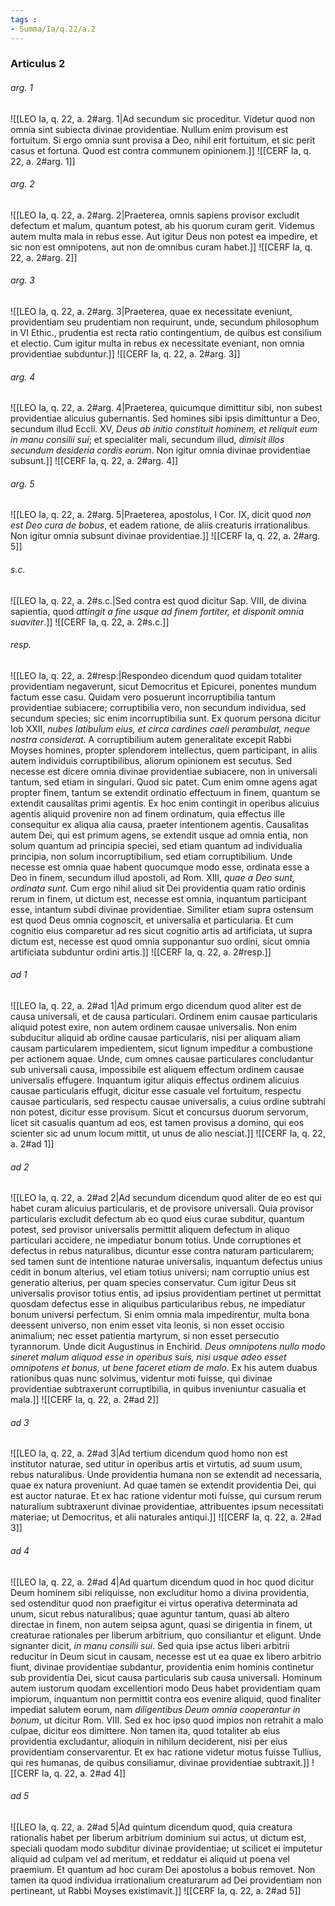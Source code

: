 ```yaml
---
tags : 
- Summa/Ia/q.22/a.2
---
```


### Articulus 2

###### arg. 1
![[LEO Ia, q. 22, a. 2#arg. 1|Ad secundum sic proceditur. Videtur quod non omnia sint subiecta divinae providentiae. Nullum enim provisum est fortuitum. Si ergo omnia sunt provisa a Deo, nihil erit fortuitum, et sic perit casus et fortuna. Quod est contra communem opinionem.]]
![[CERF Ia, q. 22, a. 2#arg. 1]]

###### arg. 2
![[LEO Ia, q. 22, a. 2#arg. 2|Praeterea, omnis sapiens provisor excludit defectum et malum, quantum potest, ab his quorum curam gerit. Videmus autem multa mala in rebus esse. Aut igitur Deus non potest ea impedire, et sic non est omnipotens, aut non de omnibus curam habet.]]
![[CERF Ia, q. 22, a. 2#arg. 2]]

###### arg. 3
![[LEO Ia, q. 22, a. 2#arg. 3|Praeterea, quae ex necessitate eveniunt, providentiam seu prudentiam non requirunt, unde, secundum philosophum in VI Ethic., prudentia est recta ratio contingentium, de quibus est consilium et electio. Cum igitur multa in rebus ex necessitate eveniant, non omnia providentiae subduntur.]]
![[CERF Ia, q. 22, a. 2#arg. 3]]

###### arg. 4
![[LEO Ia, q. 22, a. 2#arg. 4|Praeterea, quicumque dimittitur sibi, non subest providentiae alicuius gubernantis. Sed homines sibi ipsis dimittuntur a Deo, secundum illud Eccli. XV, *Deus ab initio constituit hominem, et reliquit eum in manu consilii sui*; et specialiter mali, secundum illud, *dimisit illos secundum desideria cordis eorum*. Non igitur omnia divinae providentiae subsunt.]]
![[CERF Ia, q. 22, a. 2#arg. 4]]

###### arg. 5
![[LEO Ia, q. 22, a. 2#arg. 5|Praeterea, apostolus, I Cor. IX, dicit quod *non est Deo cura de bobus*, et eadem ratione, de aliis creaturis irrationalibus. Non igitur omnia subsunt divinae providentiae.]]
![[CERF Ia, q. 22, a. 2#arg. 5]]

###### s.c.
![[LEO Ia, q. 22, a. 2#s.c.|Sed contra est quod dicitur Sap. VIII, de divina sapientia, quod *attingit a fine usque ad finem fortiter, et disponit omnia suaviter*.]]
![[CERF Ia, q. 22, a. 2#s.c.]]

###### resp.
![[LEO Ia, q. 22, a. 2#resp.|Respondeo dicendum quod quidam totaliter providentiam negaverunt, sicut Democritus et Epicurei, ponentes mundum factum esse casu. Quidam vero posuerunt incorruptibilia tantum providentiae subiacere; corruptibilia vero, non secundum individua, sed secundum species; sic enim incorruptibilia sunt. Ex quorum persona dicitur Iob XXII, *nubes latibulum eius, et circa cardines caeli perambulat, neque nostra considerat*. A corruptibilium autem generalitate excepit Rabbi Moyses homines, propter splendorem intellectus, quem participant, in aliis autem individuis corruptibilibus, aliorum opinionem est secutus. Sed necesse est dicere omnia divinae providentiae subiacere, non in universali tantum, sed etiam in singulari. Quod sic patet. Cum enim omne agens agat propter finem, tantum se extendit ordinatio effectuum in finem, quantum se extendit causalitas primi agentis. Ex hoc enim contingit in operibus alicuius agentis aliquid provenire non ad finem ordinatum, quia effectus ille consequitur ex aliqua alia causa, praeter intentionem agentis. Causalitas autem Dei, qui est primum agens, se extendit usque ad omnia entia, non solum quantum ad principia speciei, sed etiam quantum ad individualia principia, non solum incorruptibilium, sed etiam corruptibilium. Unde necesse est omnia quae habent quocumque modo esse, ordinata esse a Deo in finem, secundum illud apostoli, ad Rom. XIII, *quae a Deo sunt, ordinata sunt*. Cum ergo nihil aliud sit Dei providentia quam ratio ordinis rerum in finem, ut dictum est, necesse est omnia, inquantum participant esse, intantum subdi divinae providentiae. Similiter etiam supra ostensum est quod Deus omnia cognoscit, et universalia et particularia. Et cum cognitio eius comparetur ad res sicut cognitio artis ad artificiata, ut supra dictum est, necesse est quod omnia supponantur suo ordini, sicut omnia artificiata subduntur ordini artis.]]
![[CERF Ia, q. 22, a. 2#resp.]]

###### ad 1
![[LEO Ia, q. 22, a. 2#ad 1|Ad primum ergo dicendum quod aliter est de causa universali, et de causa particulari. Ordinem enim causae particularis aliquid potest exire, non autem ordinem causae universalis. Non enim subducitur aliquid ab ordine causae particularis, nisi per aliquam aliam causam particularem impedientem, sicut lignum impeditur a combustione per actionem aquae. Unde, cum omnes causae particulares concludantur sub universali causa, impossibile est aliquem effectum ordinem causae universalis effugere. Inquantum igitur aliquis effectus ordinem alicuius causae particularis effugit, dicitur esse casuale vel fortuitum, respectu causae particularis, sed respectu causae universalis, a cuius ordine subtrahi non potest, dicitur esse provisum. Sicut et concursus duorum servorum, licet sit casualis quantum ad eos, est tamen provisus a domino, qui eos scienter sic ad unum locum mittit, ut unus de alio nesciat.]]
![[CERF Ia, q. 22, a. 2#ad 1]]

###### ad 2
![[LEO Ia, q. 22, a. 2#ad 2|Ad secundum dicendum quod aliter de eo est qui habet curam alicuius particularis, et de provisore universali. Quia provisor particularis excludit defectum ab eo quod eius curae subditur, quantum potest, sed provisor universalis permittit aliquem defectum in aliquo particulari accidere, ne impediatur bonum totius. Unde corruptiones et defectus in rebus naturalibus, dicuntur esse contra naturam particularem; sed tamen sunt de intentione naturae universalis, inquantum defectus unius cedit in bonum alterius, vel etiam totius universi; nam corruptio unius est generatio alterius, per quam species conservatur. Cum igitur Deus sit universalis provisor totius entis, ad ipsius providentiam pertinet ut permittat quosdam defectus esse in aliquibus particularibus rebus, ne impediatur bonum universi perfectum. Si enim omnia mala impedirentur, multa bona deessent universo, non enim esset vita leonis, si non esset occisio animalium; nec esset patientia martyrum, si non esset persecutio tyrannorum. Unde dicit Augustinus in Enchirid. *Deus omnipotens nullo modo sineret malum aliquod esse in operibus suis, nisi usque adeo esset omnipotens et bonus, ut bene faceret etiam de malo*. Ex his autem duabus rationibus quas nunc solvimus, videntur moti fuisse, qui divinae providentiae subtraxerunt corruptibilia, in quibus inveniuntur casualia et mala.]]
![[CERF Ia, q. 22, a. 2#ad 2]]

###### ad 3
![[LEO Ia, q. 22, a. 2#ad 3|Ad tertium dicendum quod homo non est institutor naturae, sed utitur in operibus artis et virtutis, ad suum usum, rebus naturalibus. Unde providentia humana non se extendit ad necessaria, quae ex natura proveniunt. Ad quae tamen se extendit providentia Dei, qui est auctor naturae. Et ex hac ratione videntur moti fuisse, qui cursum rerum naturalium subtraxerunt divinae providentiae, attribuentes ipsum necessitati materiae; ut Democritus, et alii naturales antiqui.]]
![[CERF Ia, q. 22, a. 2#ad 3]]

###### ad 4
![[LEO Ia, q. 22, a. 2#ad 4|Ad quartum dicendum quod in hoc quod dicitur Deum hominem sibi reliquisse, non excluditur homo a divina providentia, sed ostenditur quod non praefigitur ei virtus operativa determinata ad unum, sicut rebus naturalibus; quae aguntur tantum, quasi ab altero directae in finem, non autem seipsa agunt, quasi se dirigentia in finem, ut creaturae rationales per liberum arbitrium, quo consiliantur et eligunt. Unde signanter dicit, *in manu consilii sui*. Sed quia ipse actus liberi arbitrii reducitur in Deum sicut in causam, necesse est ut ea quae ex libero arbitrio fiunt, divinae providentiae subdantur, providentia enim hominis continetur sub providentia Dei, sicut causa particularis sub causa universali. Hominum autem iustorum quodam excellentiori modo Deus habet providentiam quam impiorum, inquantum non permittit contra eos evenire aliquid, quod finaliter impediat salutem eorum, nam *diligentibus Deum omnia cooperantur in bonum*, ut dicitur Rom. VIII. Sed ex hoc ipso quod impios non retrahit a malo culpae, dicitur eos dimittere. Non tamen ita, quod totaliter ab eius providentia excludantur, alioquin in nihilum deciderent, nisi per eius providentiam conservarentur. Et ex hac ratione videtur motus fuisse Tullius, qui res humanas, de quibus consiliamur, divinae providentiae subtraxit.]]
![[CERF Ia, q. 22, a. 2#ad 4]]

###### ad 5
![[LEO Ia, q. 22, a. 2#ad 5|Ad quintum dicendum quod, quia creatura rationalis habet per liberum arbitrium dominium sui actus, ut dictum est, speciali quodam modo subditur divinae providentiae; ut scilicet ei imputetur aliquid ad culpam vel ad meritum, et reddatur ei aliquid ut poena vel praemium. Et quantum ad hoc curam Dei apostolus a bobus removet. Non tamen ita quod individua irrationalium creaturarum ad Dei providentiam non pertineant, ut Rabbi Moyses existimavit.]]
![[CERF Ia, q. 22, a. 2#ad 5]]

